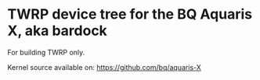 TWRP device tree for the BQ Aquaris X, aka bardock
========================================================

For building TWRP only.

Kernel source available on: https://github.com/bq/aquaris-X
